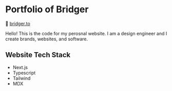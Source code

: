 # Portfolio of Bridger

🔗 [bridger.to](https://bridger.to)

Hello! This is the code for my perosnal website. I am a design engineer and I create brands, websites, and software.

## Website Tech Stack

- Next.js
- Typescript
- Tailwind
- MDX
